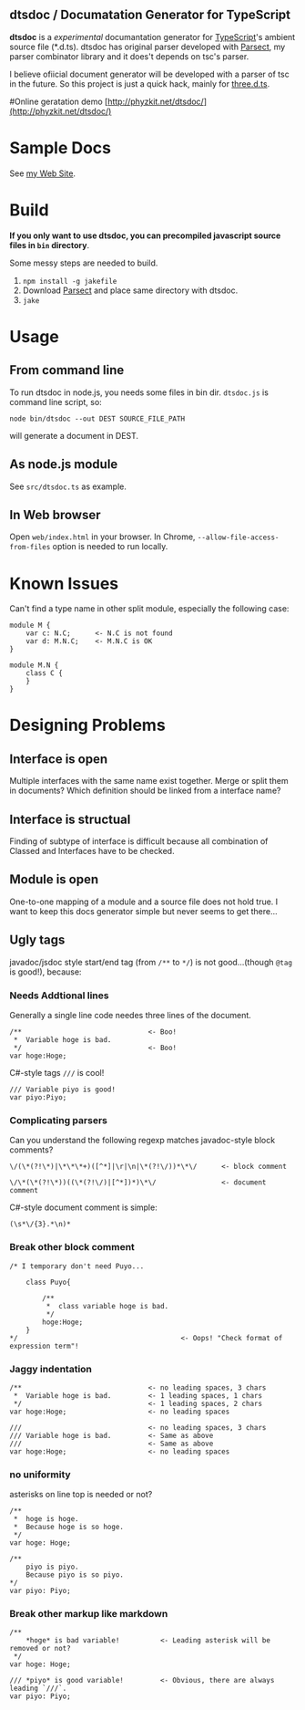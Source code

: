 dtsdoc / Documatation Generator for TypeScript
---------------

**dtsdoc** is a *experimental* documantation generator for [TypeScript](http://www.typescriptlang.org/)'s ambient source file (*.d.ts). dtsdoc has original parser developed with [Parsect](https://github.com/kontan/Parsect), my parser combinator library and it does't depends on tsc's parser. 

I believe ofiicial document generator will be developed with a parser of tsc in the future. So this project is just a quick hack, mainly for [three.d.ts](https://github.com/kontan/three.d.ts). 

#Online geratation demo
[http://phyzkit.net/dtsdoc/](http://phyzkit.net/dtsdoc/)

# Sample Docs
See [my Web Site](http://phyzkit.net/).

# Build

**If you only want to use dtsdoc, you can precompiled javascript source files in `bin` directory**.

Some messy steps are needed to build. 

1. `npm install -g jakefile`
2. Download [Parsect](https://github.com/kontan/Parsect) and place same directory with dtsdoc. 
2. `jake`

# Usage

## From command line
To run dtsdoc in node.js, you needs some files in bin dir. `dtsdoc.js` is command line script, so: 

`node bin/dtsdoc --out DEST SOURCE_FILE_PATH`

will generate a document in DEST.

## As node.js module

See `src/dtsdoc.ts` as example.

## In Web browser

Open `web/index.html` in your browser. In Chrome, `--allow-file-access-from-files` option is needed to run locally.

# Known Issues

Can't find a type name in other split module, especially the following case: 

    module M {
        var c: N.C;      <- N.C is not found
        var d: M.N.C;    <- M.N.C is OK
    }

    module M.N {
        class C {
        }
    }

# Designing Problems

## Interface is open
Multiple interfaces with the same name exist together. Merge or split them in documents? Which definition should be linked from a interface name? 

## Interface is structual
Finding of subtype of interface is difficult because all combination of Classed and Interfaces have to be checked. 

## Module is open
One-to-one mapping of a module and a source file does not hold true. I want to keep this docs generator simple but never seems to get there...

## Ugly tags
javadoc/jsdoc style start/end tag (from `/**` to `*/`) is not good...(though `@tag` is good!), because:
  
### Needs Addtional lines
Generally a single line code needes three lines of the document.

    /**                               <- Boo!
     *  Variable hoge is bad.
     */                               <- Boo!
    var hoge:Hoge;

C#-style tags `///` is cool!

    /// Variable piyo is good!
    var piyo:Piyo;


### Complicating parsers
Can you understand the following regexp matches javadoc-style block comments?

    \/(\*(?!\*)|\*\*\*+)([^*]|\r|\n|\*(?!\/))*\*\/      <- block comment

    \/\*(\*(?!\*))((\*(?!\/)|[^*])*)\*\/				<- document comment

C#-style document comment is simple:

	(\s*\/{3}.*\n)*

### Break other block comment

    /* I temporary don't need Puyo...

    	class Puyo{

		    /**                               
		     *  class variable hoge is bad.
		     */                               
		    hoge:Hoge;
		}
	*/							              <- Oops! "Check format of expression term"!

### Jaggy indentation

    /**                               <- no leading spaces, 3 chars
     *  Variable hoge is bad.         <- 1 leading spaces, 1 chars 
     */                               <- 1 leading spaces, 2 chars
    var hoge:Hoge;                    <- no leading spaces

    ///                               <- no leading spaces, 3 chars
    /// Variable hoge is bad.         <- Same as above 
    ///                               <- Same as above
    var hoge:Hoge;                    <- no leading spaces    

### no uniformity
asterisks on line top is needed or not?

    /**
     *  hoge is hoge.
     *  Because hoge is so hoge.
     */
    var hoge: Hoge;

    /**
    	piyo is piyo.
    	Because piyo is so piyo.
    */ 
    var piyo: Piyo; 

### Break other markup like markdown 

    /**
        *hoge* is bad variable!          <- Leading asterisk will be removed or not?
     */
    var hoge: Hoge;

    /// *piyo* is good variable!         <- Obvious, there are always leading `///`. 
    var piyo: Piyo;          